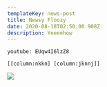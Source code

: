 ```yaml
---
templateKey: news-post
title: Newsy Floozy
date: 2020-08-18T02:50:00.908Z
description: Yeeeehow
---
```

`youtube: EUqw4I6lzZ8`

`[[column:nkkn] [column:jknnj]]`

![](/img/bcard_03_600x1800.jpg)